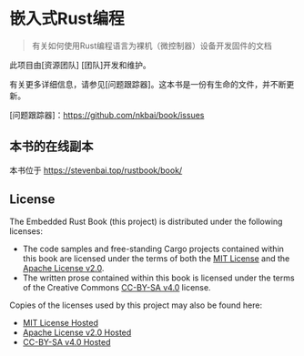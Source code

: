 # 嵌入式Rust编程

>有关如何使用Rust编程语言为裸机（微控制器）设备开发固件的文档

此项目由[资源团队] [团队]开发和维护。

有关更多详细信息，请参见[问题跟踪器]。这本书是一份有生命的文件，并不断更新。

[问题跟踪器]：https://github.com/nkbai/book/issues

## 本书的在线副本

本书位于 https://stevenbai.top/rustbook/book/

## License

The Embedded Rust Book (this project) is distributed under the following licenses:

* The code samples and free-standing Cargo projects contained within this book are licensed under the terms of both the [MIT License] and the [Apache License v2.0].
* The written prose contained within this book is licensed under the terms of the Creative Commons [CC-BY-SA v4.0] license.

Copies of the licenses used by this project may also be found here:

* [MIT License Hosted]
* [Apache License v2.0 Hosted]
* [CC-BY-SA v4.0 Hosted]

[MIT License]: ./LICENSE-MIT
[Apache License v2.0]: ./LICENSE-APACHE
[CC-BY-SA v4.0]: ./LICENSE-CC-BY-SA
[MIT License Hosted]: https://opensource.org/licenses/MIT
[Apache License v2.0 Hosted]: http://www.apache.org/licenses/LICENSE-2.0
[CC-BY-SA v4.0 Hosted]: https://creativecommons.org/licenses/by-sa/4.0/legalcode


 